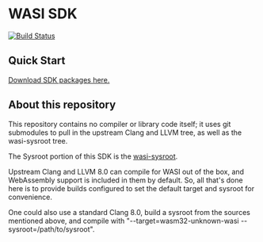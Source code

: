 # WASI SDK

[![Build Status](https://dev.azure.com/swiftwasm/wasi-sdk/_apis/build/status/swiftwasm.wasi-sdk?branchName=swiftwasm)](https://dev.azure.com/swiftwasm/wasi-sdk/_build/latest?definitionId=1&branchName=swiftwasm)

## Quick Start

[Download SDK packages here.](https://github.com/CraneStation/wasi-sdk/releases)

## About this repository

This repository contains no compiler or library code itself; it uses
git submodules to pull in the upstream Clang and LLVM tree, as well as the
wasi-sysroot tree.

The Sysroot portion of this SDK is the
[wasi-sysroot](https://github.com/CraneStation/wasi-sysroot).

Upstream Clang and LLVM 8.0 can compile for WASI out of the box, and WebAssembly
support is included in them by default. So, all that's done here is to provide
builds configured to set the default target and sysroot for convenience.

One could also use a standard Clang 8.0, build a sysroot from the sources
mentioned above, and compile with
"--target=wasm32-unknown-wasi --sysroot=/path/to/sysroot".
